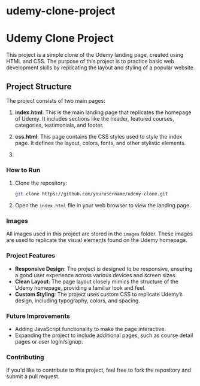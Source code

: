 # udemy-clone-project
# Udemy Clone Project

This project is a simple clone of the Udemy landing page, created using HTML and CSS. The purpose of this project is to practice basic web development skills by replicating the layout and styling of a popular website. 

## Project Structure

The project consists of two main pages:

1. **index.html**: This is the main landing page that replicates the homepage of Udemy. It includes sections like the header, featured courses, categories, testimonials, and footer.

2. **css.html**: This page contains the CSS styles used to style the index page. It defines the layout, colors, fonts, and other stylistic elements.
3. 
### How to Run

1. Clone the repository:
    ```bash
    git clone https://github.com/yourusername/udemy-clone.git
    ```
2. Open the `index.html` file in your web browser to view the landing page.

### Images

All images used in this project are stored in the `images` folder. These images are used to replicate the visual elements found on the Udemy homepage.

### Project Features

- **Responsive Design**: The project is designed to be responsive, ensuring a good user experience across various devices and screen sizes.
- **Clean Layout**: The page layout closely mimics the structure of the Udemy homepage, providing a familiar look and feel.
- **Custom Styling**: The project uses custom CSS to replicate Udemy’s design, including typography, colors, and spacing.

### Future Improvements

- Adding JavaScript functionality to make the page interactive.
- Expanding the project to include additional pages, such as course detail pages or user login/signup.

### Contributing

If you'd like to contribute to this project, feel free to fork the repository and submit a pull request.




